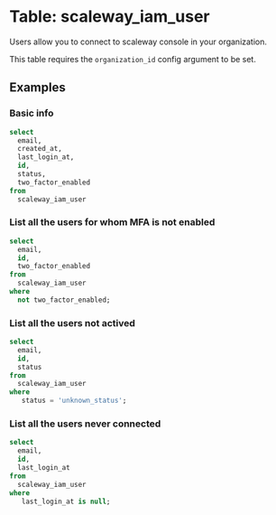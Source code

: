# Table: scaleway_iam_user

Users allow you to connect to scaleway console in your organization.

This table requires the `organization_id` config argument to be set.

## Examples

### Basic info

```sql
select
  email,
  created_at,
  last_login_at,
  id,
  status,
  two_factor_enabled
from
  scaleway_iam_user
```

### List all the users for whom MFA is not enabled

```sql
select
  email,
  id,
  two_factor_enabled
from
  scaleway_iam_user
where
  not two_factor_enabled;
```

### List all the users not actived

```sql
select
  email,
  id,
  status
from
  scaleway_iam_user
where
   status = 'unknown_status';
```

### List all the users never connected

```sql
select
  email,
  id,
  last_login_at
from
  scaleway_iam_user
where
   last_login_at is null;

